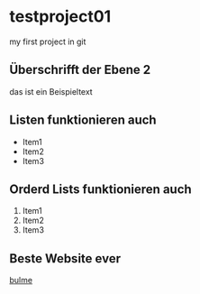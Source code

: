 # testproject01
my first project in git

## Überschrifft der Ebene 2

das ist ein Beispieltext

## Listen funktionieren auch

- Item1
- Item2
- Item3

## Orderd Lists funktionieren auch
1. Item1
2. Item2
3. Item3

## Beste Website ever
[bulme](https://www.bulme.at/)